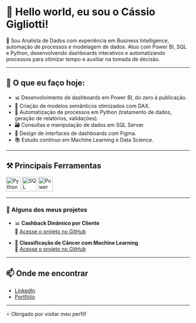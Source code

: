 # 👋 Hello world, eu sou o Cássio Gigliotti!

🎯 Sou Analista de Dados com experiência em Business Intelligence, automação de processos e modelagem de dados. Atuo com Power BI, SQL e Python, desenvolvendo dashboards interativos e automatizando processos para otimizar tempo e auxiliar na tomada de decisão.

---

## 💼 O que eu faço hoje:
- 📊 Desenvolvimento de dashboards em Power BI, do zero à publicação.
- 🧠 Criação de modelos semânticos otimizados com DAX.
- 🐍 Automatização de processos em Python (tratamento de dados, geração de relatórios, validações).
- 🗃️ Consultas e manipulação de dados em SQL Server.
- 🎨 Design de interfaces de dashboards com Figma.
- 📚 Estudo contínuo em Machine Learning e Data Science.

---

## ⚒️ Principais Ferramentas

<p>
  <img src="https://cdn.jsdelivr.net/gh/devicons/devicon/icons/python/python-original.svg" width="40" alt="Python"/>
  <img src="https://cdn.jsdelivr.net/gh/devicons/devicon/icons/mysql/mysql-original.svg" width="40" alt="SQL"/>
  <img src="https://img.icons8.com/color/48/power-bi.png" width="40" alt="Power BI"/>
</p>

---

### 📂 Alguns dos meus projetos

- 📊 **Cashback Dinâmico por Cliente**  
  🔗 [Acesse o projeto no GitHub](https://github.com/CassioGigliotti/projeto-cashback-python)

- 🧬 **Classificação de Câncer com Machine Learning**  
  🔗 [Acesse o projeto no GitHub](https://github.com/CassioGigliotti/genomic-data-for-cancer)

---

## 📫 Onde me encontrar

- [LinkedIn](https://www.linkedin.com/in/cassio-gigliotti/)
- [Portfólio](https://app.xperiun.com/in/cassio-gigliotti)

---

⭐ Obrigado por visitar meu perfil!
